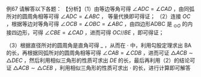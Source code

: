 例67 请解答以下各题： 【分析】（1）由等边等角可得 $\angle A D C = \angle C A D$ ，由同弧所对的圆周角相等可得 $\angle A D C = \angle A B C$ ， 等量代换即可得证；
（2）连接 $O C$ ，根据等边对等角可得 $\angle O C B = \angle O B C = \angle A B C$ ，由四边形ADBC 是 $_ { \odot O }$ 的内接四边形，可得 $\angle C B E = \angle C A D$ ，进而可得 $O C / / B E$ ，即可得证；

（3）根据直径所对的圆周角是直角可得 $\_$ ，从而在 $\cdot$ 中，利用勾股定理求出 BA 的长，再根据同弧所对的圆周角相等可得 $\angle C A B { = } \angle C D B$ ，进而可证 $\triangle A C B \sim \triangle D E C$ ，然后利用相似三角形的性质可求出 $D E$ 的长，最后再利用（2）的结论可证 $\triangle A C B \sim \triangle C E B$ ，利用相似三角形的性质可求出 $\cdot$ 的长，进行计算即可解答
